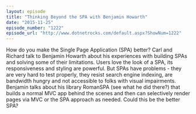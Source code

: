 ```yaml
---
layout: episode
title: "Thinking Beyond the SPA with Benjamin Howarth"
date: "2015-11-25"
episode_number: "1222"
episode_url: "http://www.dotnetrocks.com/default.aspx?ShowNum=1222"
---
```


How do you make the Single Page Application (SPA) better? Carl and Richard talk to Benjamin Howarth about his experiences with building SPAs and solving some of their limitations. Users love the look of a SPA, its responsiveness and styling are powerful. But SPAs have problems - they are very hard to test properly, they resist search engine indexing, are bandwidth hungry and not accessible to folks with visual impairments. Benjamin talks about his library RomanSPA (see what he did there?) that builds a normal MVC app behind the scenes and then can selectively render pages via MVC or the SPA approach as needed. Could this be the better SPA?

